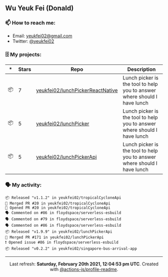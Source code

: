 ## Wu Yeuk Fei (Donald)

### 📫 How to reach me:

- Email: [yeukfei02@gmail.com](yeukfei02@gmail.com)
- Twitter: [@yeukfei02](https://twitter.com/yeukfei02)

### 🗄 My projects:

|*|Stars|Repo|Description|
|---|---|---|---|
| 📦 | 7 | [yeukfei02/lunchPickerReactNative](https://github.com/yeukfei02/lunchPickerReactNative) | Lunch picker is the tool to help you to answer where should I have lunch |
| 📦 | 5 | [yeukfei02/lunchPicker](https://github.com/yeukfei02/lunchPicker) | Lunch picker is the tool to help you to answer where should I have lunch |
| 📦 | 5 | [yeukfei02/lunchPickerApi](https://github.com/yeukfei02/lunchPickerApi) | Lunch picker is the tool to help you to answer where should I have lunch |

### 🗣 My activity:

```
📦 Released "v1.1.2" in yeukfei02/tropicalCycloneApi
🎉 Merged PR #20 in yeukfei02/tropicalCycloneApi
💪 Opened PR #20 in yeukfei02/tropicalCycloneApi
🗣 Commented on #86 in floydspace/serverless-esbuild
🗣 Commented on #79 in floydspace/serverless-esbuild
🗣 Commented on #86 in floydspace/serverless-esbuild
📦 Released "v1.9.9" in yeukfei02/lunchPickerApi
🎉 Merged PR #171 in yeukfei02/lunchPickerApi
❗️ Opened issue #86 in floydspace/serverless-esbuild
📦 Released "v0.2.2" in yeukfei02/singapore-bus-arrival-app
```

<!-- <img src="https://github-readme-stats.vercel.app/api?username=yeukfei02&show_icons=true&count_private=true&theme=radical" />

<img src="https://github-readme-stats.vercel.app/api/top-langs/?username=yeukfei02&theme=radical" /> -->

---

<p align="center">Last refresh: <b>Saturday, February 20th 2021, 12:04:53 pm UTC</b>. Created with <a href=https://github.com/marketplace/actions/profile-readme>@actions-js/profile-readme</a>.</p>
